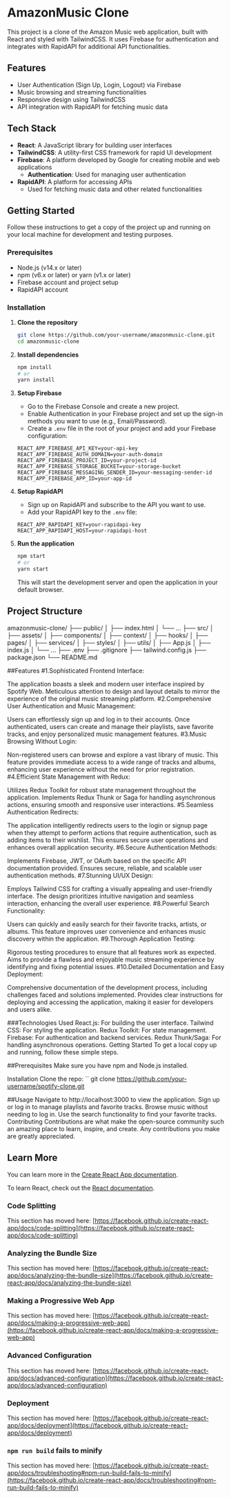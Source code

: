 # AmazonMusic Clone

This project is a clone of the Amazon Music web application, built with React and styled with TailwindCSS. It uses Firebase for authentication and integrates with RapidAPI for additional API functionalities.

## Features

- User Authentication (Sign Up, Login, Logout) via Firebase
- Music browsing and streaming functionalities
- Responsive design using TailwindCSS
- API integration with RapidAPI for fetching music data

## Tech Stack

- **React**: A JavaScript library for building user interfaces
- **TailwindCSS**: A utility-first CSS framework for rapid UI development
- **Firebase**: A platform developed by Google for creating mobile and web applications
    - **Authentication**: Used for managing user authentication
- **RapidAPI**: A platform for accessing APIs
    - Used for fetching music data and other related functionalities

## Getting Started

Follow these instructions to get a copy of the project up and running on your local machine for development and testing purposes.

### Prerequisites

- Node.js (v14.x or later)
- npm (v6.x or later) or yarn (v1.x or later)
- Firebase account and project setup
- RapidAPI account

### Installation

1. **Clone the repository**

    ```bash
    git clone https://github.com/your-username/amazonmusic-clone.git
    cd amazonmusic-clone
    ```

2. **Install dependencies**

    ```bash
    npm install
    # or
    yarn install
    ```

3. **Setup Firebase**

    - Go to the Firebase Console and create a new project.
    - Enable Authentication in your Firebase project and set up the sign-in methods you want to use (e.g., Email/Password).
    - Create a `.env` file in the root of your project and add your Firebase configuration:

    ```env
    REACT_APP_FIREBASE_API_KEY=your-api-key
    REACT_APP_FIREBASE_AUTH_DOMAIN=your-auth-domain
    REACT_APP_FIREBASE_PROJECT_ID=your-project-id
    REACT_APP_FIREBASE_STORAGE_BUCKET=your-storage-bucket
    REACT_APP_FIREBASE_MESSAGING_SENDER_ID=your-messaging-sender-id
    REACT_APP_FIREBASE_APP_ID=your-app-id
    ```

4. **Setup RapidAPI**

    - Sign up on RapidAPI and subscribe to the API you want to use.
    - Add your RapidAPI key to the `.env` file:

    ```env
    REACT_APP_RAPIDAPI_KEY=your-rapidapi-key
    REACT_APP_RAPIDAPI_HOST=your-rapidapi-host
    ```

5. **Run the application**

    ```bash
    npm start
    # or
    yarn start
    ```

    This will start the development server and open the application in your default browser.

## Project Structure

amazonmusic-clone/
├── public/
│ ├── index.html
│ └── ...
├── src/
│ ├── assets/
│ ├── components/
│ ├── context/
│ ├── hooks/
│ ├── pages/
│ ├── services/
│ ├── styles/
│ ├── utils/
│ ├── App.js
│ ├── index.js
│ └── ...
├── .env
├── .gitignore
├── tailwind.config.js
├── package.json
└── README.md


##Features
#1.Sophisticated Frontend Interface:

The application boasts a sleek and modern user interface inspired by Spotify Web.
Meticulous attention to design and layout details to mirror the experience of the original music streaming platform.
#2.Comprehensive User Authentication and Music Management:

Users can effortlessly sign up and log in to their accounts.
Once authenticated, users can create and manage their playlists, save favorite tracks, and enjoy personalized music management features.
#3.Music Browsing Without Login:

Non-registered users can browse and explore a vast library of music.
This feature provides immediate access to a wide range of tracks and albums, enhancing user experience without the need for prior registration.
#4.Efficient State Management with Redux:

Utilizes Redux Toolkit for robust state management throughout the application.
Implements Redux Thunk or Saga for handling asynchronous actions, ensuring smooth and responsive user interactions.
#5.Seamless Authentication Redirects:

The application intelligently redirects users to the login or signup page when they attempt to perform actions that require authentication, such as adding items to their wishlist.
This ensures secure user operations and enhances overall application security.
#6.Secure Authentication Methods:

Implements Firebase, JWT, or OAuth based on the specific API documentation provided.
Ensures secure, reliable, and scalable user authentication methods.
#7.Stunning UI/UX Design:

Employs Tailwind CSS for crafting a visually appealing and user-friendly interface.
The design prioritizes intuitive navigation and seamless interaction, enhancing the overall user experience.
#8.Powerful Search Functionality:

Users can quickly and easily search for their favorite tracks, artists, or albums.
This feature improves user convenience and enhances music discovery within the application.
#9.Thorough Application Testing:

Rigorous testing procedures to ensure that all features work as expected.
Aims to provide a flawless and enjoyable music streaming experience by identifying and fixing potential issues.
#10.Detailed Documentation and Easy Deployment:

Comprehensive documentation of the development process, including challenges faced and solutions implemented.
Provides clear instructions for deploying and accessing the application, making it easier for developers and users alike.

###Technologies Used
React.js: For building the user interface.
Tailwind CSS: For styling the application.
Redux Toolkit: For state management.
Firebase: For authentication and backend services.
Redux Thunk/Saga: For handling asynchronous operations.
Getting Started
To get a local copy up and running, follow these simple steps.

##Prerequisites
Make sure you have npm and Node.js installed.


Installation
Clone the repo: `` git clone https://github.com/your-username/spotify-clone.git


##Usage
Navigate to http://localhost:3000 to view the application.
Sign up or log in to manage playlists and favorite tracks.
Browse music without needing to log in.
Use the search functionality to find your favorite tracks. Contributing
Contributions are what make the open-source community such an amazing place to learn, inspire, and create. Any contributions you make are greatly appreciated.


## Learn More

You can learn more in the [Create React App documentation](https://facebook.github.io/create-react-app/docs/getting-started).

To learn React, check out the [React documentation](https://reactjs.org/).

### Code Splitting

This section has moved here: [https://facebook.github.io/create-react-app/docs/code-splitting](https://facebook.github.io/create-react-app/docs/code-splitting)

### Analyzing the Bundle Size

This section has moved here: [https://facebook.github.io/create-react-app/docs/analyzing-the-bundle-size](https://facebook.github.io/create-react-app/docs/analyzing-the-bundle-size)

### Making a Progressive Web App

This section has moved here: [https://facebook.github.io/create-react-app/docs/making-a-progressive-web-app](https://facebook.github.io/create-react-app/docs/making-a-progressive-web-app)

### Advanced Configuration

This section has moved here: [https://facebook.github.io/create-react-app/docs/advanced-configuration](https://facebook.github.io/create-react-app/docs/advanced-configuration)

### Deployment

This section has moved here: [https://facebook.github.io/create-react-app/docs/deployment](https://facebook.github.io/create-react-app/docs/deployment)

### `npm run build` fails to minify

This section has moved here: [https://facebook.github.io/create-react-app/docs/troubleshooting#npm-run-build-fails-to-minify](https://facebook.github.io/create-react-app/docs/troubleshooting#npm-run-build-fails-to-minify)
